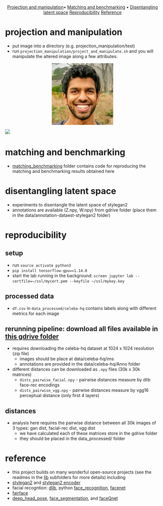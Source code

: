 <p align="center">
  <a href="#projection-and-manipulation">Projection and manipulation</a>•
  <a href="#matching-and-benchmarking">Matching and benchmarking</a> •
  <a href="#disentangling-latent-space">Disentangling latent space</a> 
  <a href="#reproducibility">Reproducibility</a> 
  <a href="#reference">Reference</a> 
</p>


# projection and manipulation
- put image into a directory (e.g. projection_manipulation/test)
- run `projection_manipulation/project_and_manipulate.sh` and you will manipulate the altered image along a few attributes:

<p align="center">
    <img src="projection_manipulation/sample_projection/chandan.jpg" width="200px" align="center">
</p>

![](projection_manipulation/sample_projection/manipulated/chandan_01.png)
    
    
# matching and benchmarking
- [matching_benchmarking](matching_benchmarking) folder contains code for reproducing the matching and benchmarking results obtained here
    
# disentangling latent space
- experiments to disentangle the latent space of stylegan2
- annotations are available (Z.npy, W.npy) from gdrive folder (place them in the data/annotation-dataest-stylegan2 folder)


# reproducibility

## setup
- run `source activate python3`
- `pip install tensorflow-gpu==1.14.0`
- start the lab running in the background: `screen jupyter lab --certfile=~/ssl/mycert.pem --keyfile ~/ssl/mykey.key`

## processed data
- `df.csv` in `data_processed/celeba-hq` contains labels along with different metrics for each image

## rerunning pipeline: download all files available in [this gdrive folder](https://drive.google.com/drive/folders/1YO_GZ48o30jTnME-z7d8LlcZoJejcNsk?usp=sharing)
- requires downloading the celeba-hq dataset at 1024 x 1024 resolution (zip file)
    - images should be place at data/celeba-hq/ims
    - annotations are provided in the data/celeba-hq/Anno folder
- different distances can be downloaded as `.npy` files (30k x 30k matrices)
    - `dists_pairwise_facial.npy` - pairwise distances measure by dlib face-rec encodings
    - `dists_pairwise_vgg.npy` - pairwise distances measure by vgg16 perceptual distance (only first 4 layers)


## distances
- analysis here requires the pairwise distance between all 30k images of 3 types: gan dist, facial-rec dist, vgg dist
    - we have calculated each of these matrices store in the gdrive folder
    - they should be placed in the data_processed/ folder


# reference
- this project builds on many wonderful open-source projects (see the readmes in the [lib](lib) subfolders for more details) including
- [stylegan2](https://github.com/NVlabs/stylegan2) and [stylegan2 encoder](https://github.com/rolux/stylegan2encoder)
- facial recogntion: [dlib](https://github.com/davisking/dlib), python [face_recognition](https://face-recognition.readthedocs.io/en/latest/face_recognition.html), [facenet](https://github.com/davidsandberg/facenet)
- [fairface](https://github.com/joojs/fairface)
- [deep_head_pose](https://github.com/shahroudy/deep-head-pose), [face_segmentation](https://github.com/nasir6/face-segmentation), and [faceQnet](https://github.com/uam-biometrics/FaceQnet)

